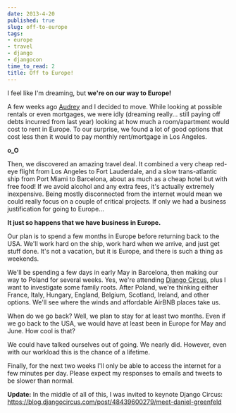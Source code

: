```yaml
---
date: 2013-4-20
published: true
slug: off-to-europe
tags:
- europe
- travel
- django
- djangocon
time_to_read: 2
title: Off to Europe!
---
```


I feel like I'm dreaming, but **we're on our way to Europe!**

A few weeks ago [Audrey](https://audrey.feldroy.com) and I decided to move. While
looking at possible rentals or even mortgages, we were idly (dreaming
really... still paying off debts incurred from last year) looking at
how much a room/apartment would cost to rent in Europe. To our surprise,
we found a lot of good options that cost less then it would to pay
monthly rent/mortgage in Los Angeles.

**o_O**

Then, we discovered an amazing travel deal. It combined a very cheap
red-eye flight from Los Angeles to Fort Lauderdale, and a slow
trans-atlantic ship from Port Miami to Barcelona, about as much as a
cheap hotel but with free food! If we avoid alcohol and any extra fees,
it's actually extremely inexpensive. Being mostly disconnected from the
internet would mean we could really focus on a couple of critical
projects. If only we had a business justification for going to
Europe...

**It just so happens that we have business in Europe.**

Our plan is to spend a few months in Europe before returning back to the
USA. We'll work hard on the ship, work hard when we arrive, and just
get stuff done. It's not a vacation, but it is Europe, and there is
such a thing as weekends.

We'll be spending a few days in early May in Barcelona, then making our
way to Poland for several weeks. Yes, we're attending [Django
Circus](https://djangocircus.com), plus I want to investigate some family
roots. After Poland, we're thinking either France, Italy, Hungary,
England, Belgium, Scotland, Ireland, and other options. We'll see where
the winds and affordable AirBNB places take us.

When do we go back? Well, we plan to stay for at least two months. Even
if we go back to the USA, we would have at least been in Europe for May
and June. How cool is that?

We could have talked ourselves out of going. We nearly did. However,
even with our workload this is the chance of a lifetime.

Finally, for the next two weeks I'll only be able to access the
internet for a few minutes per day. Please expect my responses to emails
and tweets to be slower than normal.

**Update:** In the middle of all of this, I was invited to keynote
Django Circus:
<https://blog.djangocircus.com/post/48439600279/meet-daniel-greenfeld>
